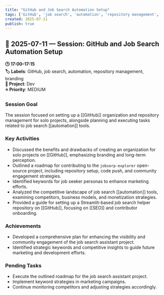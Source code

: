 ```yaml
---
title: "GitHub and Job Search Automation Setup"
tags: ['GitHub', 'job search', 'automation', 'repository management', 'branding']
created: 2025-07-11
publish: true
---
```


## 📅 2025-07-11 — Session: GitHub and Job Search Automation Setup

**🕒 17:00–17:15**  
**🏷️ Labels**: GitHub, job search, automation, repository management, branding  
**📂 Project**: Dev  
**⭐ Priority**: MEDIUM  


### Session Goal
The session focused on setting up a [[GitHub]] organization and repository management for solo projects, alongside planning and executing tasks related to job search [[automation]] tools.

### Key Activities
- Discussed the benefits and drawbacks of creating an organization for solo projects on [[GitHub]], emphasizing branding and long-term perception.
- Outlined a roadmap for contributing to the `jobserp-explorer` open-source project, including repository setup, code push, and community engagement strategies.
- Identified keywords for job seeker personas to enhance marketing efforts.
- Analyzed the competitive landscape of job search [[automation]] tools, examining competitors, business models, and monetization strategies.
- Provided a guide for setting up a Streamlit-based job search helper repository on [[GitHub]], focusing on [[SEO]] and contributor onboarding.

### Achievements
- Developed a comprehensive plan for enhancing the visibility and community engagement of the job search assistant project.
- Identified strategic keywords and competitive insights to guide future marketing and development efforts.

### Pending Tasks
- Execute the outlined roadmap for the job search assistant project.
- Implement keyword strategies in marketing campaigns.
- Continue monitoring competitors and adjusting strategies accordingly.
